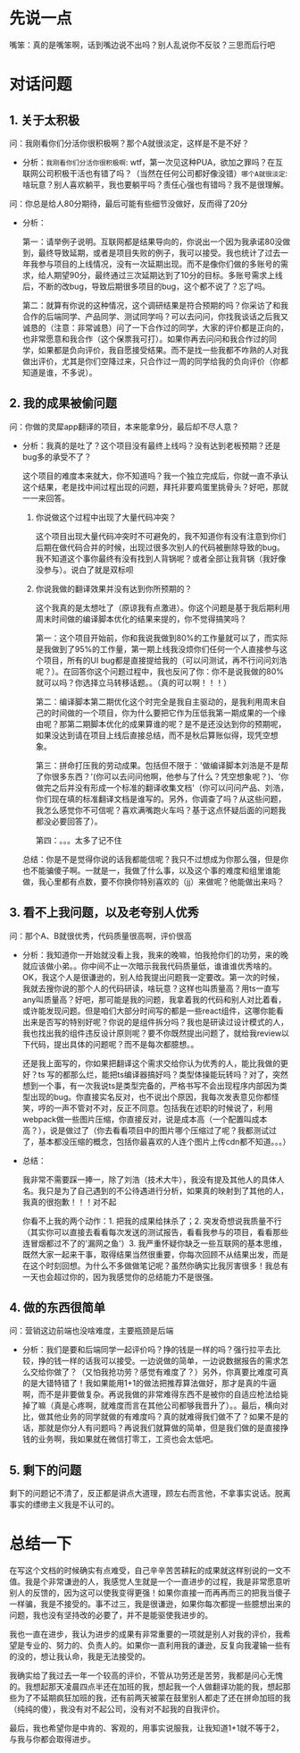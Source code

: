 # 先说一点

嘴笨：真的是嘴笨啊，话到嘴边说不出吗？别人乱说你不反驳？三思而后行吧



# 对话问题

## 1. 关于太积极

问：我刚看你们分活你很积极啊？那个A就很淡定，这样是不是不好？

* 分析：`我刚看你们分活你很积极啊`: wtf，第一次见这种PUA，欲加之罪吗？在互联网公司积极干活也有错了吗？（当然在任何公司都好像没错）`哪个A就很淡定`: 啥玩意？别人喜欢躺平，我也要躺平吗？责任心强也有错吗？我不是很理解。



问：你总是给人80分期待，最后可能有些细节没做好，反而得了20分

* 分析：

  第一：请举例子说明。互联网都是结果导向的，你说出一个因为我承诺80没做到，最终导致延期，或者是项目失败的例子，我可以接受。我也统计了过去一年我参与项目的上线情况，没有一次延期出现。而不是像你们做的多账号的需求，给人期望90分，最终通过三次延期达到了10分的目标。多账号需求上线后，不断的改bug，导致后期很多项目的bug，这个都不说了？忘了吗。

  第二：就算有你说的这种情况，这个调研结果是符合预期的吗？你采访了和我合作的后端同学、产品同学、测试同学吗？可以去问问，你找我谈话之后我又诚恳的（注意：非常诚恳）问了一下合作过的同学，大家的评价都是正向的，也非常愿意和我合作（这个保票我可打）。如果你再去问问和我合作过的同学，如果都是负向评价，我自愿接受结果。而不是找一些我都不咋熟的人对我做出评价，尤其是你们空降过来，只合作过一周的同学给我的负向评价（你都知道是谁，不多说）。



## 2. 我的成果被偷问题

问：你做的灵犀app翻译的项目，本来能拿9分，最后却不尽人意？

* 分析：我真的是吐了？这个项目没有最终上线吗？没有达到老板预期？还是bug多的承受不了？

  这个项目的难度本来就大，你不知道吗？我一个独立完成后，你就一直不承认这个结果，老是找中间过程出现的问题，拜托非要鸡蛋里挑骨头？好吧，那就一一来回答。

  1. 你说做这个过程中出现了大量代码冲突？

     这个项目出现大量代码冲突时不可避免的，我不知道你有没有注意到你们后期在做代码合并的时候，出现过很多次别人的代码被删除导致的bug。我不知道这个事你最终有没有找到人背锅呢？或者全部让我背锅（我好像没参与）。说白了就是双标呗

  2. 你说我做的翻译效果并没有达到你所预期的？

     这个我真的是太想吐了（原谅我有点激进）。你这个问题是基于我后期利用周末时间做的编译脚本优化的结果来提的，你不觉得搞笑吗？

     第一：这个项目开始前，你和我说我做到80%的工作量就可以了，而实际是我做到了95%的工作量，第一期上线我没烦你们任何一个人直接参与这个项目，所有的UI bug都是直接提给我的（可以问测试，再不行问问刘浩呢？）。在回答你这个问题过程中，我也反问了你：你不是说我做的80%就可以吗？你选择立马转移话题。。（真的可以啊！！！）

     第二：编译脚本第二期优化这个时完全是我自主驱动的，是我利用周末自己的时间做的一个项目，你为什么要把它作为压低我第一期成果的一个缘由呢？那第二期脚本优化的成果算谁的呢？是不是还没达到你的预期呢，如果没达到请在项目上线后直接总结，而不是秋后算账似得，现凭空想象。

     第三：拼命打压我的劳动成果。包括但不限于：'做编译脚本刘浩是不是帮了你很多东西？'(你可以去问问他啊，他参与了什么？凭空想象呢？)、'你做完之后并没有形成一个标准的翻译收集文档'（你可以问问产品、刘浩，你们现在填的标准翻译文档是谁写的。另外，你调查了吗？从这些问题，我怎么感觉你不可信呢？喜欢满嘴跑火车吗？基于这点怀疑后面的问题我都没必要回答了）。

     第四：。。。太多了记不住

  总结：你是不是觉得你说的话我都能信呢？我只不过想成为你那么强，但是你也不能骗傻子啊。一就是一，我做了什么事，以及这个事的难度和组里谁能做，我心里都有点数，要不你换你特别喜欢的（jj）来做呢？他能做出来吗？



## 3. 看不上我问题，以及老夸别人优秀

问：那个A、B就很优秀，代码质量很高啊，评价很高

* 分析：我知道你一开始就没看上我，我来的晚嘛，怕我抢你们的功劳，来的晚就应该做小弟。。你中间不止一次暗示我我代码质量低，谁谁谁优秀啥的。OK，我这个人是很谦逊的，别人给我提出问题我一定要改。第一次的时候，我就去搜你说的那个人的代码研读，啥玩意？这样也叫质量高？用ts一直写any叫质量高？好吧，那可能是我的问题，我拿着我的代码和别人对比着看，或许能发现问题。但是咱们大部分时间写的都是一些react组件，这哪你能看出来是否写的特别好呢？你说的是组件拆分吗？我也是研读过设计模式的人，我也找出我的组件违反设计原则呢？要不你既然提出问题了，就给我review以下代码，提出具体的问题呢？而不是每次都臆想。。

  还是我上面写的，你如果把翻译这个需求交给你认为优秀的人，能比我做的更好？ts 写的都那么烂，能把ts编译器搞好吗？类型体操能玩转吗？对了，突然想到一个事，有一次我说ts是类型完备的，严格书写不会出现程序内部因为类型出现的bug。你直接实名反对，也不说出个原因，我每次发表意见你都怪笑，哼的一声不管对不对，反正不同意。包括我在述职的时候说了，利用webpack做一些图片压缩，你直接反对，说是成本高（一个配置叫成本高？），说是做过了（你去看看项目中的图片哪个压缩过了呢？我都测试过了，基本都没压缩的概念，包括你最喜欢的人连个图片上传cdn都不知道。。。）

* 总结：

  我非常不需要踩一捧一，除了刘浩（技术大牛），我没有提及其他人的具体人名。我只是为了自己遇到的不公待遇进行分析，如果真的映射到了其他的人，我真的很抱歉！！！对不起

  你看不上我的两个动作：1. 把我的成果给抹杀了；2. 突发奇想说我质量不行（其实你可以直接去看看每次发送的测试报告，看看我参与的项目，看看那些连冒烟都过不了的'漏网之鱼'）3. 我严重怀疑你缺乏一些互联网的基本思维，既然大家一起来干事，取得结果当然很重要，你每次回顾不从结果出发，而是在这个时刻回想。为什么不多做做笔记呢？虽然你确实比我厉害很多！我总有一天也会超过你的，因为我感觉你的总结能力不是很强。

  

## 4. 做的东西很简单

问：营销这边前端也没啥难度，主要瓶颈是后端

* 分析：我们是要和后端同学一起评价吗？挣的钱是一样的吗？强行拉平去比较，挣的钱一样的话我可以接受。一边说做的简单，一边说数据报告的需求怎么交给你做了？（又怕我抢功劳？感觉有难度了？）另外，你真要比难度可真的是大错特错了！我如果能用1+1的做法把推荐算法做好，那才是真的牛逼啊，而不是非要做复杂。再说我做的非常难得东西不是被你的自适应枪法给毙掉了嘛（真是心疼啊，就难度而言在其他公司都够我晋升了）。。最后，横向对比，做其他业务的同学就做的有难度吗？真的就难得我们做不了？如果不是的话，那就是你分人有问题吗？再说我们就算做的简单，但是我们做的是直接挣钱的业务啊，我如果就在微信打零工，工资也会太低吧。



## 5. 剩下的问题

剩下的问题记不清了，反正都是讲点大道理，顾左右而言他，不拿事实说话。脱离事实的缥缈主义我是不认可的。



# 总结一下

在写这个文档的时候确实有点难受，自己辛辛苦苦耕耘的成果就这样别说的一文不值。我是个非常谦逊的人，我感觉人生就是一个一直进步的过程，我是非常愿意听别人的反馈的，因为这可以使我变得更强！如果你直接一而再再而三的把我当傻子一样骗，我是不接受的。事不过三，我是很谦逊，如果你每次都提一些臆想出来的问题，我也没有坚持改的必要了，并不是能驱使我进步的。

我也一直在进步，我认为进步的成果有非常重要的一项就是别人对我的评价，我希望是专业的、努力的、负责人的。如果你一直利用我的谦逊，反复向我灌输一些有的没的，想让我认命，我是无法接受的。

我确实给了我过去一年一个较高的评价，不管从功劳还是苦劳，我都是问心无愧的。我想起那天凌晨四点半还在加班的我，想起我一个人做翻译功能的我，想起那些为了不延期疯狂加班的我，还有前两天被蒙在鼓里别人都走了还在拼命加班的我（纯纯的傻），我没有对不起公司，没有对不起我的自我评价。

最后，我也希望你是中肯的、客观的，用事实说服我，让我知道1+1就不等于2，与我与你都会取得进步。





